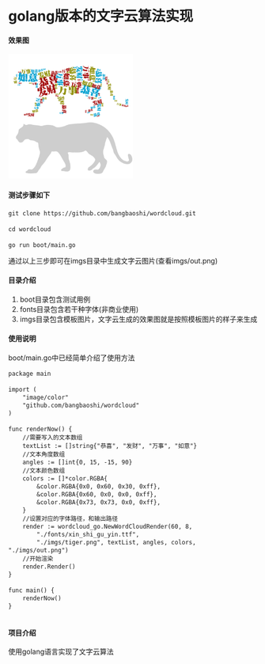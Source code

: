 # golang版本的文字云算法实现

#### 效果图

<img width="50%" src="/imgs/template.png"/>

#### 测试步骤如下

````
git clone https://github.com/bangbaoshi/wordcloud.git

cd wordcloud

go run boot/main.go

````
通过以上三步即可在imgs目录中生成文字云图片(查看imgs/out.png)

#### 目录介绍

1. boot目录包含测试用例
2. fonts目录包含若干种字体(非商业使用)
3. imgs目录包含模板图片，文字云生成的效果图就是按照模板图片的样子来生成

#### 使用说明

boot/main.go中已经简单介绍了使用方法
```
package main

import (
	"image/color"
	"github.com/bangbaoshi/wordcloud"
)

func renderNow() {
	//需要写入的文本数组
	textList := []string{"恭喜", "发财", "万事", "如意"}
	//文本角度数组
	angles := []int{0, 15, -15, 90}
	//文本颜色数组
	colors := []*color.RGBA{
		&color.RGBA{0x0, 0x60, 0x30, 0xff},
		&color.RGBA{0x60, 0x0, 0x0, 0xff},
		&color.RGBA{0x73, 0x73, 0x0, 0xff},
	}
	//设置对应的字体路径，和输出路径
	render := wordcloud_go.NewWordCloudRender(60, 8,
		"./fonts/xin_shi_gu_yin.ttf",
		"./imgs/tiger.png", textList, angles, colors, "./imgs/out.png")
	//开始渲染
	render.Render()
}

func main() {
	renderNow()
}


```

#### 项目介绍
使用golang语言实现了文字云算法



